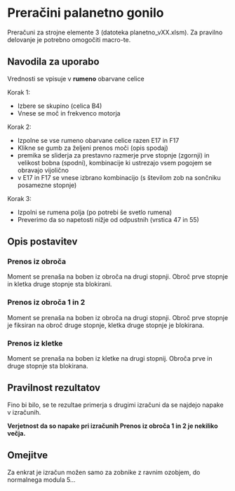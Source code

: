 # Preračini palanetno gonilo
Preračuni za strojne elemente 3 (datoteka planetno_vXX.xlsm). Za pravilno delovanje je potrebno omogočiti macro-te.

## Navodila za uporabo
Vrednosti se vpisuje v **rumeno** obarvane celice

Korak 1:
 - Izbere se skupino (celica B4)
 - Vnese se moč in frekvenco motorja

Korak 2:
 - Izpolne se vse rumeno obarvane celice razen E17 in F17
 - Klikne se gumb za željeni prenos moči (opis spodaj)
 - premika se sliderja za prestavno razmerje prve stopnje (zgornji) in velikost bobna (spodni), kombinacije ki ustrezajo vsem pogojem se obravajo vijolično
 - v E17 in F17 se vnese izbrano kombinacijo (s številom zob na sončniku posamezne stopnje)

Korak 3:
 - Izpolni se rumena polja (po potrebi še svetlo rumena)
 - Preverimo da so napetosti nižje od odpustnih (vrstica 47 in 55)

## Opis postavitev
### Prenos iz obroča
Moment se prenaša na boben iz obroča na drugi stopnji. Obroč prve stopnje in kletka druge stopnje sta blokirani.
### Prenos iz obroča 1 in 2
Moment se prenaša na boben iz obroča na drugi stopnji. Obroč prve stopnje je fiksiran na obroč druge stopnje, kletka druge stopnje je blokirana.
### Prenos iz kletke
Moment se prenaša na boben iz kletke na drugi stopnij. Obroča prve in druge stopnje sta blokirana.

## Pravilnost rezultatov
Fino bi bilo, se te rezultae primerja s drugimi izračuni da se najdejo napake v izračunih.

**Verjetnost da so napake pri izračunih Prenos iz obroča 1 in 2 je nekiliko večja.**

## Omejitve
Za enkrat je izračun možen samo za zobnike z ravnim ozobjem, do normalnega modula 5...
